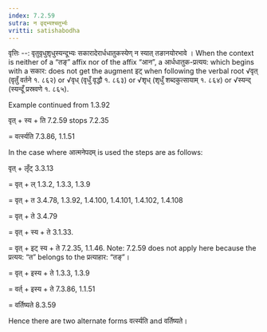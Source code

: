 ```yaml
---
index: 7.2.59
sutra: न वृद्भ्यश्चतुर्भ्यः
vritti: satishabodha
---
```



वृत्तिः --: वृतुवृधुशृधुस्यन्दूभ्यः सकारादेरार्धधातुकस्येण् न स्यात् तङानयोरभावे । When the context is neither of a “तङ्” affix nor of the affix “आन”, a आर्धधातुक-प्रत्यय: which begins with a सकार: does not get the augment इट् when following the verbal root √वृत् (वृतुँ वर्तने १. ८६२) or √वृध् (वृधुँ वृद्धौ १. ८६३) or √शृध् (शृधुँ शब्दकुत्सायाम् १. ८६४) or √स्यन्द् (स्यन्दूँ प्रस्रवणे १. ८६५).


Example continued from 1.3.92


वृत् + स्य + ति 7.2.59 stops 7.2.35 

= वर्त्स्यति 7.3.86, 1.1.51


In the case where आत्मनेपदम् is used the steps are as follows:


वृत् + लृँट् 3.3.13 

= वृत् + ल् 1.3.2, 1.3.3, 1.3.9 

= वृत् + त 3.4.78, 1.3.92, 1.4.100, 1.4.101, 1.4.102, 1.4.108 

= वृत् + ते 3.4.79 

= वृत् + स्य + ते 3.1.33. 

= वृत् + इट् स्य + ते 7.2.35, 1.1.46. Note: 7.2.59 does not apply here because the प्रत्यय: “त” belongs to the प्रत्याहार: “तङ्”। 

= वृत् + इस्य + ते 1.3.3, 1.3.9 

= वर्त् + इस्य + ते 7.3.86, 1.1.51 

= वर्तिष्यते 8.3.59


Hence there are two alternate forms वर्त्स्यति and वर्तिष्यते।

